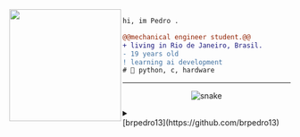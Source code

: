 <img align="left" height="200" src="https://media.giphy.com/media/ao9DUiTKH60XS/giphy.gif"/>

```diff
hi, im Pedro .

@@mechanical engineer student.@@
+ living in Rio de Janeiro, Brasil.
- 19 years old
! learning ai development
# 📖 python, c, hardware
```
------

<p align="center">
  <img src="https://github.com/sourabmaity/sourabmaity/blob/output/github-contribution-grid-snake.svg" alt="snake"></center>
</p>

<details>
<summary></summary>

[![Tap to Reload](https://metrics.lecoq.io/sourabmaity?template=classic&base.header=0&base.metadata=0&isocalendar=1&languages=1&people=1&isocalendar.duration=half-year&languages.limit=8&languages.sections=most-used&languages.colors=github&languages.threshold=0%25&languages.indepth=false&languages.recent.load=300&languages.recent.days=14&people.limit=24&people.size=28&people.types=followers%2C%20following&people.identicons=false&people.shuffle=false&config.timezone=Asia%2FCalcutta)](https://www.github.com/sourabmaity)

</details>
[brpedro13](https://github.com/brpedro13)
